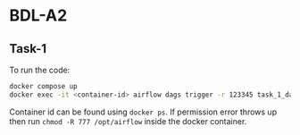 # BDL-A2
## Task-1
To run the code:
```bash
docker compose up
docker exec -it <container-id> airflow dags trigger -r 123345 task_1_dag
```
Container id can be found using `docker ps`. If permission error throws up then run `chmod -R 777 /opt/airflow` inside the docker container.


